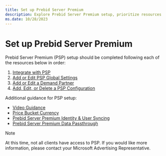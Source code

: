 ```yaml
---
title: Set up Prebid Server Premium
description: Explore Prebid Server Premium setup, prioritize resources for optimal setup, emphasizing specific order importance.
ms.date: 10/28/2023
---
```


# Set up Prebid Server Premium

Prebid Server Premium (PSP) setup should be completed following each of the resources below in order:

1. [Integrate with PSP](integrate-with-psp.md)
1. [Add or Edit PSP Global Settings](add-or-edit-psp-global-settings.md)
1. [Add or Edit a Demand Partner](add-or-edit-a-demand-partner.md)
1. [Add, Edit, or Delete a PSP Configuration](add-edit-or-delete-a-psp-configuration.md)

Additional guidance for PSP setup:

 - [Video Guidance](video-guidance.md)
 - [Price Bucket Currency](price-bucket-currency.md)
 - [Prebid Server Premium Identity & User Syncing](prebid-server-premium-identity-and-user-syncing.md)
 - [Prebid Server Premium Data Passthrough](prebid-server-premium-data-passthrough.md)

  > [!NOTE]
  > At this time, not all clients have access to PSP. If you would like more information, please contact your Microsoft Advertising Representative.
